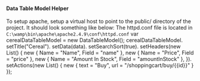 #### Data Table Model Helper

To setup apache, setup a virtual host to point to the public/ directory of the
project. It should look something like below:
The httpd.conf file is located in `C:\wamp\bin\apache\apache2.4.9\conf\httpd.conf`
var cerealDataTableModel = new DataTableModel();
            cerealDataTableModel.
                setTitle("Cereal").
                setData(data).
                setSearchSort(true).
                setHeaders(new List<object>()
                {
                    new {
                        Name = "Name",
                        Field = "name"
                    },
                    new {
                        Name = "Price",
                        Field = "price"
                    },
                    new {
                        Name = "Amount In Stock",
                        Field = "amountInStock"
                    },
                }).
                setActions(new List<object>()
                {
                    new {
                        text = "Buy",
                        url = "/shoppingcart/buy/{{id}}"
                    }
                });